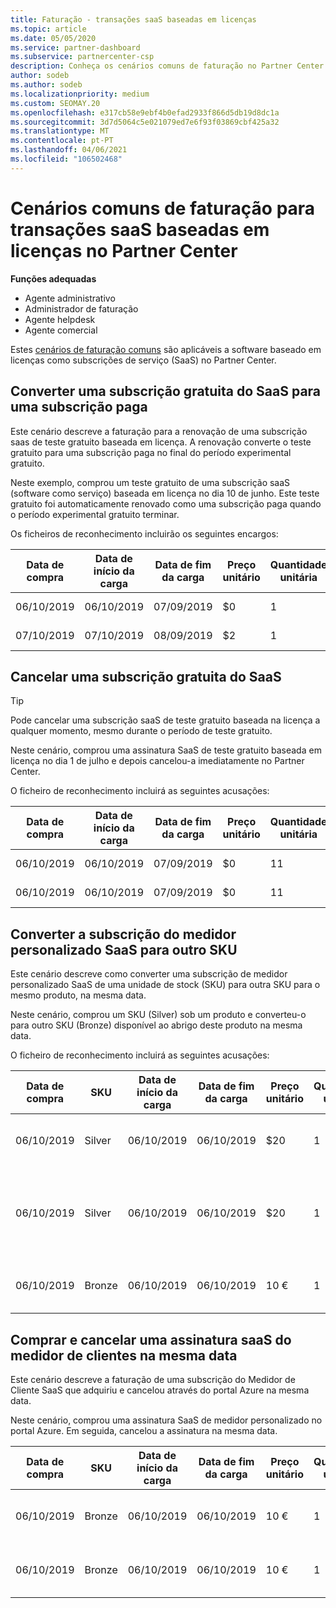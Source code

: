 ```yaml
---
title: Faturação - transações saaS baseadas em licenças
ms.topic: article
ms.date: 05/05/2020
ms.service: partner-dashboard
ms.subservice: partnercenter-csp
description: Conheça os cenários comuns de faturação no Partner Center para transações baseadas em licenças, software-as-a-service (SaaS).
author: sodeb
ms.author: sodeb
ms.localizationpriority: medium
ms.custom: SEOMAY.20
ms.openlocfilehash: e317cb58e9ebf4b0efad2933f866d5db19d8dc1a
ms.sourcegitcommit: 3d7d5064c5e021079ed7e6f93f03869cbf425a32
ms.translationtype: MT
ms.contentlocale: pt-PT
ms.lasthandoff: 04/06/2021
ms.locfileid: "106502468"
---
```

# <a name="common-billing-scenarios-for-license-based-saas-transactions-in-partner-center"></a>Cenários comuns de faturação para transações saaS baseadas em licenças no Partner Center

**Funções adequadas**

- Agente administrativo
- Administrador de faturação
- Agente helpdesk
- Agente comercial


Estes [cenários de faturação comuns](common-billing-scenarios.md) são aplicáveis a software baseado em licenças como subscrições de serviço (SaaS) no Partner Center.

## <a name="convert-a-free-trial-saas-subscription-to-a-paid-subscription"></a>Converter uma subscrição gratuita do SaaS para uma subscrição paga

Este cenário descreve a faturação para a renovação de uma subscrição saas de teste gratuito baseada em licença. A renovação converte o teste gratuito para uma subscrição paga no final do período experimental gratuito.

Neste exemplo, comprou um teste gratuito de uma subscrição saaS (software como serviço) baseada em licença no dia 10 de junho. Este teste gratuito foi automaticamente renovado como uma subscrição paga quando o período experimental gratuito terminar.

Os ficheiros de reconhecimento incluirão os seguintes encargos:

| Data de compra | Data de início da carga | Data de fim da carga | Preço unitário | Quantidade unitária | Montante total | Tipo de custo | Descrição da subscrição |
| ------------- | ----------------- | --------------- | ---------- | ------------- | ------------ | ----------- | ----------------- |
| 06/10/2019 | 06/10/2019 | 07/09/2019 | $0 | 1 | $0 | Novo | Avaliação gratuita |
| 07/10/2019 | 07/10/2019 | 08/09/2019 | $2 | 1 | $2 | Renovar | Subscrição paga |

## <a name="cancel-a-free-trial-saas-subscription"></a>Cancelar uma subscrição gratuita do SaaS

> [!TIP]
> Pode cancelar uma subscrição saaS de teste gratuito baseada na licença a qualquer momento, mesmo durante o período de teste gratuito.

Neste cenário, comprou uma assinatura SaaS de teste gratuito baseada em licença no dia 1 de julho e depois cancelou-a imediatamente no Partner Center.

O ficheiro de reconhecimento incluirá as seguintes acusações:

| Data de compra | Data de início da carga | Data de fim da carga | Preço unitário | Quantidade unitária | Montante total | Tipo de custo | Descrição da subscrição |
| ------------- | ----------------- | --------------- | ---------- | ------------- | ------------ | ----------- | ----------------- |
| 06/10/2019 | 06/10/2019 | 07/09/2019 | $0 | 11 | $0 | Novo | Avaliação gratuita |
| 06/10/2019 | 06/10/2019 | 07/09/2019 | $0 | 11 | $0 | Cancelar | Avaliação gratuita |

## <a name="convert-custom-meter-saas-subscription-to-another-sku"></a>Converter a subscrição do medidor personalizado SaaS para outro SKU

Este cenário descreve como converter uma subscrição de medidor personalizado SaaS de uma unidade de stock (SKU) para outra SKU para o mesmo produto, na mesma data.

Neste cenário, comprou um SKU (Silver) sob um produto e converteu-o para outro SKU (Bronze) disponível ao abrigo deste produto na mesma data.

O ficheiro de reconhecimento incluirá as seguintes acusações:

| Data de compra | SKU | Data de início da carga | Data de fim da carga | Preço unitário | Quantidade unitária | Montante total | Tipo de custo | Descrição da subscrição |
| ------------- | ----------------- | ----------------- | --------------- | ---------- | ------------- | ------------ | ----------- | ----------------- |
| 06/10/2019 | Silver | 06/10/2019 | 06/10/2019 | $20 | 1 | $20 | Novo | Assinatura saaS do medidor personalizado |
| 06/10/2019 | Silver | 06/10/2019 | 06/10/2019 | $20 | 1 | -$20 | Converter | Rebill procitado para assinatura saas de medidor personalizado |
| 06/10/2019 | Bronze | 06/10/2019 | 06/10/2019 | 10 € | 1 | 10 € | Converter | Assinatura saaS do medidor personalizado |

## <a name="purchase-and-cancel-a-customer-meter-saas-subscription-on-same-date"></a>Comprar e cancelar uma assinatura saaS do medidor de clientes na mesma data

Este cenário descreve a faturação de uma subscrição do Medidor de Cliente SaaS que adquiriu e cancelou através do portal Azure na mesma data.

Neste cenário, comprou uma assinatura SaaS de medidor personalizado no portal Azure. Em seguida, cancelou a assinatura na mesma data.

| Data de compra | SKU | Data de início da carga | Data de fim da carga | Preço unitário | Quantidade unitária | Montante total | Tipo de custo | Descrição da subscrição |
| ------------- | ------------- |----------------- | --------------- | ---------- | ------------- | ------------ | ----------- | ----------------- |
| 06/10/2019 | Bronze | 06/10/2019 | 06/10/2019 | 10 € | 1 | 10 € | Novo | Assinatura saaS do medidor personalizado |
| 06/10/2019 | Bronze | 06/10/2019 | 06/10/2019 | 10 € | 1 | -$10 | CancelImmediate | Assinatura saaS do medidor personalizado |
